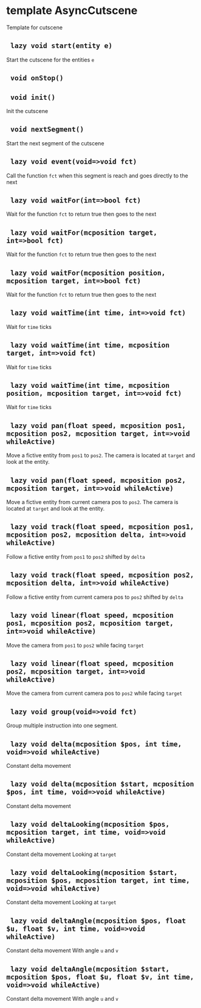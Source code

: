 # template AsyncCutscene
Template for cutscene

## ` lazy void start(entity e)`
Start the cutscene for the entities `e`

## ` void onStop()`


## ` void init()`
Init the cutscene

## ` void nextSegment()`
Start the next segment of the cutscene

## ` lazy void event(void=>void fct)`
Call the function `fct` when this segment is reach and goes directly to the next

## ` lazy void waitFor(int=>bool fct)`
Wait for the function `fct` to return true then goes to the next

## ` lazy void waitFor(mcposition target, int=>bool fct)`
Wait for the function `fct` to return true then goes to the next

## ` lazy void waitFor(mcposition position, mcposition target, int=>bool fct)`
Wait for the function `fct` to return true then goes to the next

## ` lazy void waitTime(int time, int=>void fct)`
Wait for `time` ticks

## ` lazy void waitTime(int time, mcposition target, int=>void fct)`
Wait for `time` ticks

## ` lazy void waitTime(int time, mcposition position, mcposition target, int=>void fct)`
Wait for `time` ticks

## ` lazy void pan(float speed, mcposition pos1, mcposition pos2, mcposition target, int=>void whileActive)`
Move a fictive entity from `pos1` to `pos2`. The camera is located at `target` and look at the entity.

## ` lazy void pan(float speed, mcposition pos2, mcposition target, int=>void whileActive)`
Move a fictive entity from current camera pos to `pos2`. The camera is located at `target` and look at the entity.

## ` lazy void track(float speed, mcposition pos1, mcposition pos2, mcposition delta, int=>void whileActive)`
Follow a fictive entity from `pos1` to `pos2` shifted by `delta`

## ` lazy void track(float speed, mcposition pos2, mcposition delta, int=>void whileActive)`
Follow a fictive entity from current camera pos to `pos2` shifted by `delta`

## ` lazy void linear(float speed, mcposition pos1, mcposition pos2, mcposition target, int=>void whileActive)`
Move the camera from `pos1` to `pos2` while facing `target`

## ` lazy void linear(float speed, mcposition pos2, mcposition target, int=>void whileActive)`
Move the camera from current camera pos to `pos2` while facing `target`

## ` lazy void group(void=>void fct)`
Group multiple instruction into one segment.

## ` lazy void delta(mcposition $pos, int time, void=>void whileActive)`
Constant delta movement

## ` lazy void delta(mcposition $start, mcposition $pos, int time, void=>void whileActive)`
Constant delta movement

## ` lazy void deltaLooking(mcposition $pos, mcposition target, int time, void=>void whileActive)`
Constant delta movement Looking at `target`

## ` lazy void deltaLooking(mcposition $start, mcposition $pos, mcposition target, int time, void=>void whileActive)`
Constant delta movement Looking at `target`

## ` lazy void deltaAngle(mcposition $pos, float $u, float $v, int time, void=>void whileActive)`
Constant delta movement With angle `u` and `v`

## ` lazy void deltaAngle(mcposition $start, mcposition $pos, float $u, float $v, int time, void=>void whileActive)`
Constant delta movement With angle `u` and `v`




